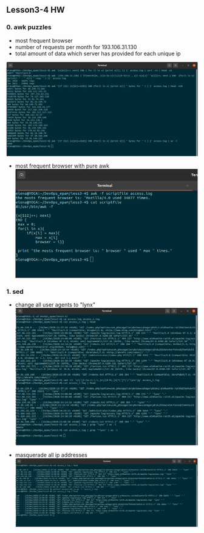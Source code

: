 ## Lesson3-4 HW

### 0. awk puzzles

* most frequent browser
* number of requests per month for 193.106.31.130
* total amount of data which server has provided for each unique ip

![](./0_awk_puzzles.png)

* most frequent browser with pure awk
![](./0_pure_awk.png)


### 1.  sed

* change all user agents to "lynx"
![](./1_sed_tolynx.png)
  
* masquerade all ip addresses
![](./1_masquerade_ip.png)